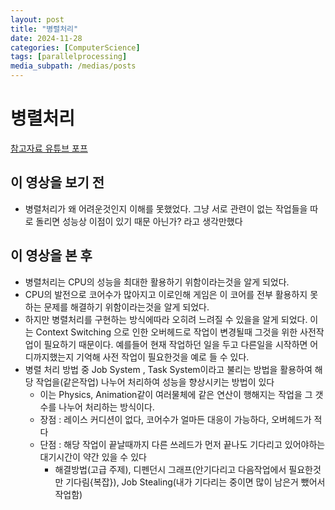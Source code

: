 ```yaml
---
layout: post
title: "병렬처리"
date: 2024-11-28
categories: [ComputerScience]
tags: [parallelprocessing]
media_subpath: /medias/posts
---
```


# 병렬처리
[참고자료 유튜브 포프](https://www.youtube.com/watch?v=M1e9nmmD3II)

## 이 영상을 보기 전
- 병렬처리가 왜 어려운것인지 이해를 못했었다. 그냥 서로 관련이 없는 작업들을 따로 돌리면 성능상 이점이 있기 때문 아닌가? 라고 생각만했다

## 이 영상을 본 후
- 병렬처리는 CPU의 성능을 최대한 활용하기 위함이라는것을 알게 되었다. 
- CPU의 발전으로 코어수가 많아지고 이로인해 게임은 이 코어를 전부 활용하지 못하는 문제를 해결하기 위함이라는것을 알게 되었다.
- 하지만 병렬처리를 구현하는 방식에따라 오히려 느려질 수 있을을 알게 되었다. 이는 Context Switching 으로 인한 오버헤드로 작업이 변경될때 그것을 위한 사전작업이 필요하기 때문이다. 예를들어 현재 작업하던 일을 두고 다른일을 시작하면 어디까지했는지 기억해 사전 작업이 필요한것을 예로 들 수 있다.
 - 병렬 처리 방법 중 Job System , Task System이라고 불리는 방법을 활용하여 해당 작업을(같은작업) 나누어 처리하여 성능을 향상시키는 방법이 있다
    - 이는 Physics, Animation같이 여러물체에 같은 연산이 행해지는 작업을 그 갯수를 나누어 처리하는 방식이다.
    - 장점 : 레이스 커디션이 없다, 코어수가 얼마든 대응이 가능하다, 오버헤드가 적다
    - 단점 : 해당 작업이 끝날때까지 다른 쓰레드가 먼저 끝나도 기다리고 있어야하는 대기시간이 약간 있을 수 있다
        - 해결방법(고급 주제), 디펜던시 그래프(안기다리고 다음작업에서 필요한것만 기다림{복잡}), Job Stealing(내가 기다리는 중이면 많이 남은거 뺐어서 작업함)
